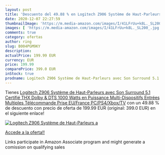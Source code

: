 ```yaml
---
layout: post
title: 'Descuento del 49.88 % en Logitech Z906 Système de Haut-Parleurs a'
date: 2020-12-07 22:27:59
thumbnailImage: 'https://m.media-amazon.com/images/I/41LFrUu+k8L._SL200_.jpg'
images: [ 'https://m.media-amazon.com/images/I/41LFrUu+k8L._SL200_.jpg' ]
comments: true
category: ofertas
author: ring
slug: B004PGM9KY
description:
actualPrice: 199.99 EUR
currency: EUR
price: 199.99
comparePrice: 399.0 EUR
inStock: true
prodname: Logitech Z906 Système de Haut-Parleurs avec Son Surround 5.1  Certifié THX  Dolby & DTS  1000 Watts en Puissance  Multi-Dispositifs  Entrées Multiples  Télécommande  Prise EU/France  PC/PS4/Xbox/TV
---
```


Tienes [Logitech Z906 Système de Haut-Parleurs avec Son Surround 5.1  Certifié THX  Dolby & DTS  1000 Watts en Puissance  Multi-Dispositifs  Entrées Multiples  Télécommande  Prise EU/France  PC/PS4/Xbox/TV](https://www.amazon.fr/dp/B004PGM9KY/?tag=tolees0d-21) con un 49.88 % de descuento con precio de oferta de 199.99 EUR (original: 399.0 EUR) en el siguiente enlace!

[![Logitech Z906 Système de Haut-Parleurs a](https://m.media-amazon.com/images/I/41LFrUu+k8L._SL200_.jpg)](https://www.amazon.fr/dp/B004PGM9KY/?tag=tolees0d-21)

[Accede a la oferta!!](https://www.amazon.fr/dp/B004PGM9KY/?tag=tolees0d-21)

Links participate in Amazon Associate program and might generate a comission on qualifying sales


